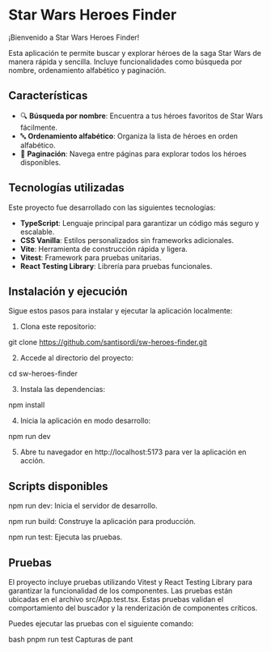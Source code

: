 # Star Wars Heroes Finder

¡Bienvenido a Star Wars Heroes Finder!

Esta aplicación te permite buscar y explorar héroes de la saga Star Wars de manera rápida y sencilla. Incluye funcionalidades como búsqueda por nombre, ordenamiento alfabético y paginación.

## Características

- 🔍 **Búsqueda por nombre**: Encuentra a tus héroes favoritos de Star Wars fácilmente.
- 🔤 **Ordenamiento alfabético**: Organiza la lista de héroes en orden alfabético.
- 📄 **Paginación**: Navega entre páginas para explorar todos los héroes disponibles.

## Tecnologías utilizadas

Este proyecto fue desarrollado con las siguientes tecnologías:

- **TypeScript**: Lenguaje principal para garantizar un código más seguro y escalable.
- **CSS Vanilla**: Estilos personalizados sin frameworks adicionales.
- **Vite**: Herramienta de construcción rápida y ligera.
- **Vitest**: Framework para pruebas unitarias.
- **React Testing Library**: Librería para pruebas funcionales.

## Instalación y ejecución

Sigue estos pasos para instalar y ejecutar la aplicación localmente:

1. Clona este repositorio:

git clone https://github.com/santisordi/sw-heroes-finder.git

2. Accede al directorio del proyecto:

cd sw-heroes-finder

3. Instala las dependencias:

npm install

4. Inicia la aplicación en modo desarrollo:

npm run dev

5. Abre tu navegador en http://localhost:5173 para ver la aplicación en acción.

## Scripts disponibles
npm run dev: Inicia el servidor de desarrollo.

npm run build: Construye la aplicación para producción.

npm run test: Ejecuta las pruebas.

## Pruebas
El proyecto incluye pruebas utilizando Vitest y React Testing Library para garantizar la funcionalidad de los componentes. Las pruebas están ubicadas en el archivo src/App.test.tsx. Estas pruebas validan el comportamiento del buscador y la renderización de componentes críticos.

Puedes ejecutar las pruebas con el siguiente comando:

bash
pnpm run test
Capturas de pant
